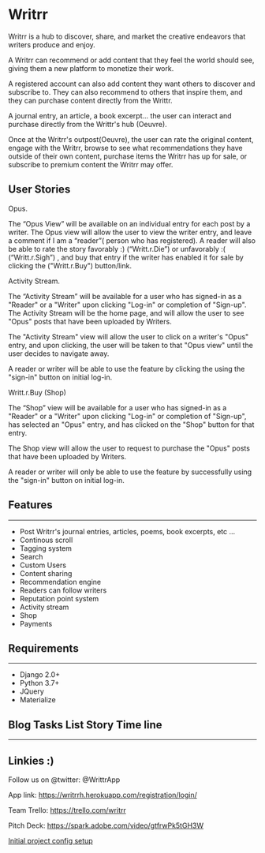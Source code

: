 # Writrr

Writrr is a hub to discover, share, and market the creative endeavors that writers produce and enjoy.

A Writrr can recommend or add content that they feel the world should see, giving them a new platform to monetize their work. 

A registered account can also add content they want others to discover and subscribe to. They can also recommend to others that inspire them, and they can purchase content directly from the Writtr. 

A journal entry, an article, a book excerpt... the user can interact and purchase directly from the Writtr's hub (Oeuvre).

Once at the Writrr's outpost(Oeuvre), the user can rate the original content, engage with the Writrr, browse to see what recommendations they have outside of their own content, purchase items the Writrr has up for sale, or subscribe to premium content the Writrr may offer. 

## User Stories

Opus.

The “Opus View” will be available on an individual entry for each post by a writer. The Opus view will allow the user to view the writer entry, and leave a comment if I am a “reader”( person who has registered). A reader will also be able to rate the story favorably :) (“Writt.r.Die”) or unfavorably :( (“Writt.r.Sigh”) , and buy that entry if the writer has enabled it for sale by clicking the ("Writt.r.Buy") button/link.

Activity Stream.

The “Activity Stream” will be available for a user who has signed-in as a "Reader" or a "Writer" upon clicking "Log-in" or completion of "Sign-up". The Activity Stream will be the home page, and will allow the user to see "Opus" posts that have been uploaded by Writers.

The "Activity Stream" view will allow the user to click on a writer's "Opus"  entry, and upon clicking, the user will be taken to that "Opus view" until the user decides to navigate away.

A reader or writer will be able to use the feature by clicking the using the "sign-in" button on initial log-in.

Writt.r.Buy (Shop)

The “Shop” view will be available for a user who has signed-in as a "Reader" or a "Writer" upon clicking "Log-in" or completion of "Sign-up", has selected an "Opus" entry, and has clicked on the "Shop" button for that entry.

The Shop view will allow the user to request to purchase the "Opus" posts that have been uploaded by Writers.

A reader or writer will only be able to use the feature by successfully using the "sign-in" button on initial log-in.

## Features
---
- Post Writrr's journal entries, articles, poems, book excerpts, etc ...
- Continous scroll
- Tagging system
- Search
- Custom Users
- Content sharing
- Recommendation engine
- Readers can follow writers
- Reputation point system
- Activity stream
- Shop
- Payments

## Requirements
---
- Django 2.0+
- Python 3.7+
- JQuery
- Materialize

## Blog Tasks List Story Time line 
---
## Linkies :)

Follow us on @twitter: @WrittrApp

App link: 
https://writrrh.herokuapp.com/registration/login/

Team Trello:
https://trello.com/writrr

Pitch Deck:
https://spark.adobe.com/video/gtfrwPk5tGH3W


[Initial project config setup](https://trello.com/c/wddBANGC/1-initial-project-config-setup)
